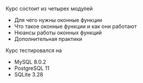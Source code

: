 Курс состоит из четырех модулей
- Для чего нужны оконные функции
- Что такое оконные функции и как они работают
- Нюансы работы оконных функций
- Дополнительная практики

Курс тестировался на
- MySQL 8.0.2
- PostgreSQL 11
- SQLite 3.28